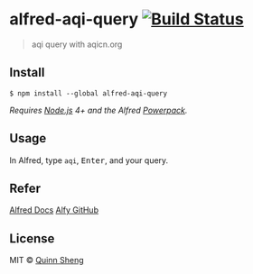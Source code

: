 # alfred-aqi-query [![Build Status](https://travis-ci.org/a1exlism/alfred-aqi-query.svg?branch=master)](https://travis-ci.org/a1exlism/alfred-aqi-query)

> aqi query with aqicn.org


## Install

```
$ npm install --global alfred-aqi-query
```

*Requires [Node.js](https://nodejs.org) 4+ and the Alfred [Powerpack](https://www.alfredapp.com/powerpack/).*


## Usage

In Alfred, type `aqi`, <kbd>Enter</kbd>, and your query.

## Refer

[Alfred Docs](https://www.alfredapp.com/help/workflows/inputs/script-filter/json/)
[Alfy GitHub](https://github.com/sindresorhus/alfy)

## License

MIT © [Quinn Sheng](http://csser.work)
